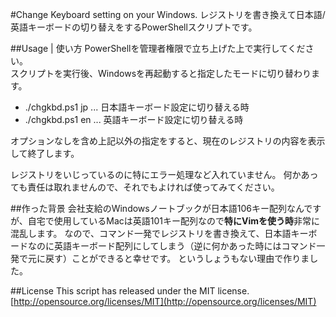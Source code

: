 #Change Keyboard setting on your Windows.
レジストリを書き換えて日本語/英語キーボードの切り替えをするPowerShellスクリプトです。  

##Usage | 使い方
PowerShellを管理者権限で立ち上げた上で実行してください。  
スクリプトを実行後、Windowsを再起動すると指定したモードに切り替わります。  

- ./chgkbd.ps1 jp ... 日本語キーボード設定に切り替える時  
- ./chgkbd.ps1 en ... 英語キーボード設定に切り替える時  

オプションなしを含め上記以外の指定をすると、現在のレジストリの内容を表示して終了します。  

レジストリをいじっているのに特にエラー処理など入れていません。
何かあっても責任は取れませんので、それでもよければ使ってみてください。  

##作った背景
会社支給のWindowsノートブックが日本語106キー配列なんですが、自宅で使用しているMacは英語101キー配列なので**特にVimを使う時**非常に混乱します。
なので、コマンド一発でレジストリを書き換えて、日本語キーボードなのに英語キーボード配列にしてしまう（逆に何かあった時にはコマンド一発で元に戻す）ことができると幸せです。
というしょうもない理由で作りました。  

##License
This script has released under the MIT license.  
[http://opensource.org/licenses/MIT](http://opensource.org/licenses/MIT)
